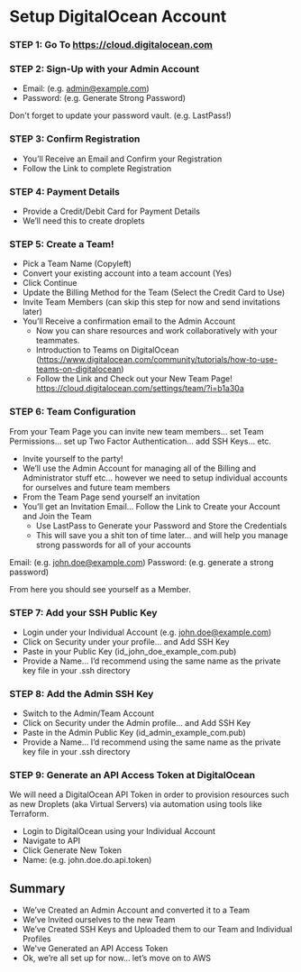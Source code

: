 # Setup DigitalOcean Account

### STEP 1: Go To https://cloud.digitalocean.com

### STEP 2: Sign-Up with your Admin Account
- Email: (e.g. admin@example.com)
- Password: (e.g. Generate Strong Password)

Don't forget to update your password vault. (e.g. LastPass!)

### STEP 3: Confirm Registration
- You’ll Receive an Email and Confirm your Registration
- Follow the Link to complete Registration

### STEP 4: Payment Details
- Provide a Credit/Debit Card for Payment Details
- We’ll need this to create droplets

### STEP 5: Create a Team!
- Pick a Team Name  (Copyleft)
- Convert your existing account into a team account (Yes)
- Click Continue
- Update the Billing Method for the Team (Select the Credit Card to Use)
- Invite Team Members  (can skip this step for now and send invitations later)
- You’ll Receive a confirmation email to the Admin Account
     - Now you can share resources and work collaboratively with your teammates.
     - Introduction to Teams on DigitalOcean (https://www.digitalocean.com/community/tutorials/how-to-use-teams-on-digitalocean)
     - Follow the Link and Check out your New Team Page! https://cloud.digitalocean.com/settings/team/?i=b1a30a

### STEP 6: Team Configuration
From your Team Page you can invite new team members… set Team Permissions… set up Two Factor Authentication… add SSH Keys… etc.

- Invite yourself to the party!
- We’ll use the Admin Account for managing all of the Billing and Administrator stuff etc… however we need to setup individual accounts for ourselves and future team members
- From the Team Page send yourself an invitation
- You’ll get an Invitation Email… Follow the Link to Create your Account and Join the Team
     - Use LastPass to Generate your Password and Store the Credentials
     - This will save you a shit ton of time later… and will help you manage strong passwords for all of your accounts

Email: (e.g. john.doe@example.com)
Password: (e.g. generate a strong password)

From here you should see yourself as a Member.

### STEP 7: Add your SSH Public Key
- Login under your Individual Account (e.g. john.doe@example.com)
- Click on Security under your profile… and Add SSH Key
- Paste in your Public Key (id_john_doe_example_com.pub)
- Provide a Name… I’d recommend using the same name as the private key file in your .ssh directory


### STEP 8: Add the Admin SSH Key
- Switch to the Admin/Team Account
- Click on Security under the Admin profile… and Add SSH Key
- Paste in the Admin Public Key (id_admin_example_com.pub)
- Provide a Name… I’d recommend using the same name as the private key file in your .ssh directory

### STEP 9: Generate an API Access Token at DigitalOcean
We will need a DigitalOcean API Token in order to provision resources such as new Droplets (aka Virtual Servers) via automation using tools like Terraform.

- Login to DigitalOcean using your Individual Account
- Navigate to API
- Click Generate New Token
- Name: (e.g. john.doe.do.api.token)

## Summary
- We’ve Created an Admin Account and converted it to a Team
- We’ve Invited ourselves to the new Team
- We’ve Created SSH Keys and Uploaded them to our Team and Individual Profiles
- We've Generated an API Access Token
- Ok, we’re all set up for now… let’s move on to AWS
